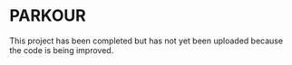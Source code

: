 # PARKOUR

This project has been completed but has not yet been uploaded because the code is being improved.
